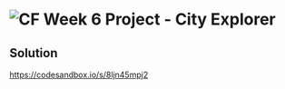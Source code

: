 ![CF](http://i.imgur.com/7v5ASc8.png) Week 6 Project - City Explorer
====================================================================

## Solution
https://codesandbox.io/s/8ljn45mpj2
